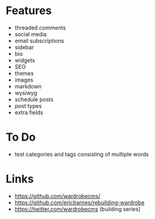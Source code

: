 # Features
- threaded comments
- social media
- email subscriptions
- sidebar
- bio
- widgets
- SEO
- themes
- images
- markdown
- wysiwyg
- schedule posts
- post types
- extra fields

# To Do
- test categories and tags consisting of multiple words

# Links
- https://github.com/wardrobecms/
- https://github.com/ericbarnes/rebuilding-wardrobe
- https://twitter.com/wardrobecms (building series)